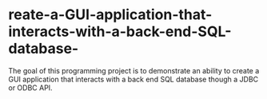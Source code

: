 # reate-a-GUI-application-that-interacts-with-a-back-end-SQL-database-
The goal of this programming project is to demonstrate an ability to create a GUI application that interacts with a back end SQL database though a JDBC or ODBC API.
